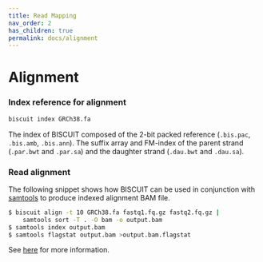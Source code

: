 ```yaml
---
title: Read Mapping
nav_order: 2
has_children: true
permalink: docs/alignment
---
```

# Alignment

### Index reference for alignment

```bash
biscuit index GRCh38.fa
```

The index of BISCUIT composed of the 2-bit packed reference
(`.bis.pac`, `.bis.amb`, `.bis.ann`). The suffix array and
FM-index of the parent strand (`.par.bwt` and `.par.sa`) and
the daughter strand (`.dau.bwt` and `.dau.sa`).

### Read alignment

The following snippet shows how BISCUIT can be used in conjunction
with [samtools](https://github.com/samtools/samtools) to produce
indexed alignment BAM file.
```bash
$ biscuit align -t 10 GRCh38.fa fastq1.fq.gz fastq2.fq.gz | 
    samtools sort -T . -O bam -o output.bam
$ samtools index output.bam
$ samtools flagstat output.bam >output.bam.flagstat
```

See [here](https://github.com/zwdzwd/biscuit/wiki/Measure-cytosine-retention-and-SNP) for more information.
